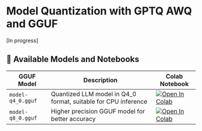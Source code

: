 # Model Quantization with GPTQ AWQ and GGUF
[In progress]

## 🔗 Available Models and Notebooks

| GGUF Model | Description | Colab Notebook |
|------------|-------------|----------------|
| `model-q4_0.gguf` | Quantized LLM model in Q4_0 format, suitable for CPU inference | [![Open In Colab](https://colab.research.google.com/assets/colab-badge.svg)](https://colab.research.google.com/your-notebook-link-here) |
| `model-q8_0.gguf` | Higher precision GGUF model for better accuracy | [![Open In Colab](https://colab.research.google.com/assets/colab-badge.svg)](https://colab.research.google.com/your-notebook-link-here) |
